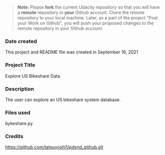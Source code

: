 >**Note**: Please **fork** the current Udacity repository so that you will have a **remote** repository in **your** Github account. Clone the remote repository to your local machine. Later, as a part of the project "Post your Work on Github", you will push your proposed changes to the remote repository in your Github account.

### Date created
This project and README file was created in September 16, 2021

### Project Title
Explore US Bikeshare Data

### Description
The user can explore an US bikeshare system database.

### Files used
bykeshare.py

### Credits
https://github.com/tatsuyoshi1/pdsnd_github.git

